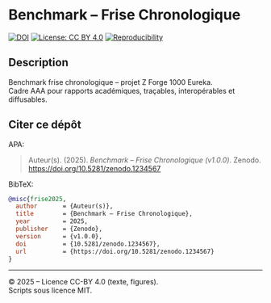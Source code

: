 # Benchmark – Frise Chronologique

[![DOI](https://zenodo.org/badge/DOI/10.5281/zenodo.1234567.svg)](https://doi.org/10.5281/zenodo.1234567)
[![License: CC BY 4.0](https://img.shields.io/badge/License-CC--BY%204.0-lightgrey.svg)](https://creativecommons.org/licenses/by/4.0/)
[![Reproducibility](https://img.shields.io/badge/Reproducibility-AAA-green.svg)]()

## Description

Benchmark frise chronologique – projet Z Forge 1000 Eureka.  
Cadre AAA pour rapports académiques, traçables, interopérables et diffusables.

## Citer ce dépôt

APA:
> Auteur(s). (2025). *Benchmark – Frise Chronologique (v1.0.0)*. Zenodo. https://doi.org/10.5281/zenodo.1234567

BibTeX:
```bibtex
@misc{frise2025,
  author       = {Auteur(s)},
  title        = {Benchmark – Frise Chronologique},
  year         = 2025,
  publisher    = {Zenodo},
  version      = {v1.0.0},
  doi          = {10.5281/zenodo.1234567},
  url          = {https://doi.org/10.5281/zenodo.1234567}
}
```

---

© 2025 – Licence CC-BY 4.0 (texte, figures).  
Scripts sous licence MIT.
